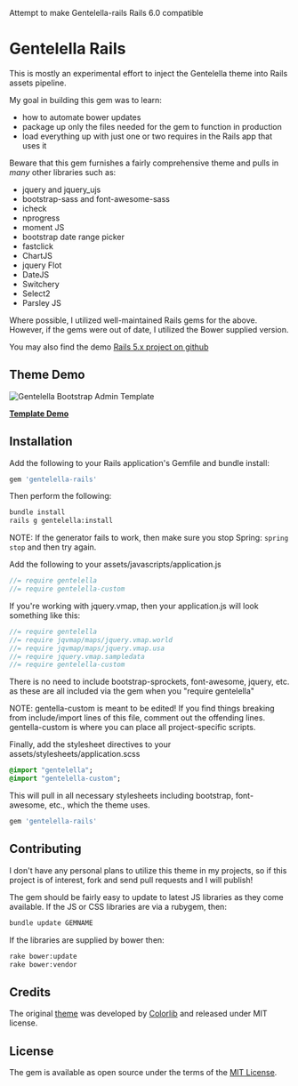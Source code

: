 Attempt to make Gentelella-rails Rails 6.0 compatible


# Gentelella Rails

This is mostly an experimental effort to inject the Gentelella theme into Rails assets pipeline.

My goal in building this gem was to learn:

  * how to automate bower updates
  * package up only the files needed for the gem to function in production
  * load everything up with just one or two requires in the Rails app that uses it

Beware that this gem furnishes a fairly comprehensive theme and pulls in *many* other libraries such as:

  * jquery and jquery_ujs
  * bootstrap-sass and font-awesome-sass
  * icheck
  * nprogress
  * moment JS
  * bootstrap date range picker
  * fastclick
  * ChartJS
  * jquery Flot
  * DateJS
  * Switchery
  * Select2
  * Parsley JS

Where possible, I utilized well-maintained Rails gems for the above.  However, if the gems were
out of date, I utilized the Bower supplied version.

You may also find the demo [Rails 5.x project on github](https://github.com/mwlang/gentelella-rails-demo)

## Theme Demo
![Gentelella Bootstrap Admin Template](https://github.com/mwlang/gentelella-rails-demo/blob/master/examples/shared/public/images/gentelella-admin-template-preview.jpg "Gentelella Theme Browser Preview")

**[Template Demo](https://colorlib.com/polygon/gentelella/index.html)**

## Installation
Add the following to your Rails application's Gemfile and bundle install:

```ruby
gem 'gentelella-rails'
```

Then perform the following:

```bash
bundle install
rails g gentelella:install
```

NOTE:  If the generator fails to work, then make sure you stop Spring: ```spring stop``` and then try again.

Add the following to your assets/javascripts/application.js

```javascript
//= require gentelella
//= require gentelella-custom
```

If you're working with jquery.vmap, then your application.js will look something like this:

```javascript
//= require gentelella
//= require jqvmap/maps/jquery.vmap.world
//= require jqvmap/maps/jquery.vmap.usa
//= require jquery.vmap.sampledata
//= require gentelella-custom
```

There is no need to include bootstrap-sprockets, font-awesome, jquery, etc. as these are all included via
the gem when you "require gentelella"

NOTE: gentella-custom is meant to be edited!  If you find things breaking from include/import lines of this file, comment out
the offending lines.  gentella-custom is where you can place all project-specific scripts.

Finally, add the stylesheet directives to your assets/stylesheets/application.scss

```sass
@import "gentelella";
@import "gentelella-custom";
```

This will pull in all necessary stylesheets including bootstrap, font-awesome, etc., which the theme uses.

```ruby
gem 'gentelella-rails'
```

## Contributing
I don't have any personal plans to utilize this theme in my projects, so if this project is of interest,
fork and send pull requests and I will publish!

The gem should be fairly easy to update to latest JS libraries as they come available.
If the JS or CSS libraries are via a rubygem, then:

```bash
bundle update GEMNAME
```

If the libraries are supplied by bower then:

```bash
rake bower:update
rake bower:vendor
```

## Credits
The original [theme](https://github.com/puikinsh/gentelella) was developed by
[Colorlib](https://colorlib.com/) and released under MIT license.

## License
The gem is available as open source under the terms of the [MIT License](http://opensource.org/licenses/MIT).
